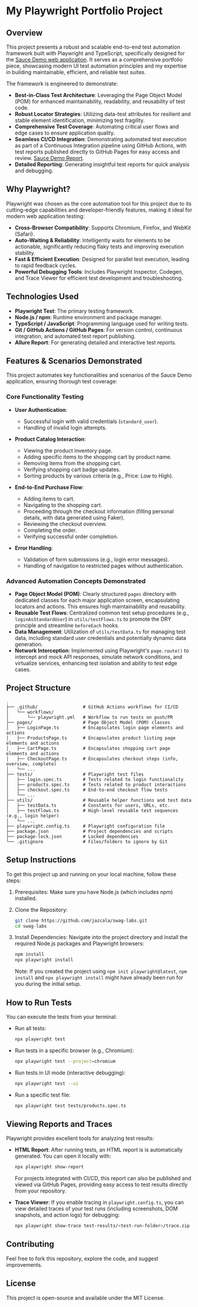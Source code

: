 # My Playwright Portfolio Project

## Overview

This project presents a robust and scalable end-to-end test automation framework built with Playwright and TypeScript, specifically designed for the [Sauce Demo web application](https://www.saucedemo.com/). It serves as a comprehensive portfolio piece, showcasing modern UI test automation principles and my expertise in building maintainable, efficient, and reliable test suites.

The framework is engineered to demonstrate:

* **Best-in-Class Test Architecture**: Leveraging the Page Object Model (POM) for enhanced maintainability, readability, and reusability of test code.
* **Robust Locator Strategies**: Utilizing data-test attributes for resilient and stable element identification, minimizing test fragility.
* **Comprehensive Test Coverage**: Automating critical user flows and edge cases to ensure application quality.
* **Seamless CI/CD Integration**: Demonstrating automated test execution as part of a Continuous Integration pipeline using GitHub Actions, with test reports published directly to GitHub Pages for easy access and review. [Sauce Demo Report](https://jazcala.github.io/swag-labs/).
* **Detailed Reporting**: Generating insightful test reports for quick analysis and debugging.

## Why Playwright?

Playwright was chosen as the core automation tool for this project due to its cutting-edge capabilities and developer-friendly features, making it ideal for modern web application testing:

* **Cross-Browser Compatibility**: Supports Chromium, Firefox, and WebKit (Safari).
* **Auto-Waiting & Reliability**: Intelligently waits for elements to be actionable, significantly reducing flaky tests and improving execution stability.
* **Fast & Efficient Execution**: Designed for parallel test execution, leading to rapid feedback cycles.
* **Powerful Debugging Tools**: Includes Playwright Inspector, Codegen, and Trace Viewer for efficient test development and troubleshooting.

## Technologies Used

* **Playwright Test**: The primary testing framework.
* **Node.js / npm**: Runtime environment and package manager.
* **TypeScript / JavaScript**: Programming language used for writing tests.
* **Git / GitHub Actions / GitHub Pages**: For version control, continuous integration, and automated test report publishing.
* **Allure Report**: For generating detailed and interactive test reports.

## Features & Scenarios Demonstrated

This project automates key functionalities and scenarios of the Sauce Demo application, ensuring thorough test coverage:

### Core Functionality Testing

* **User Authentication**:
  * Successful login with valid credentials (```standard_user```).
  * Handling of invalid login attempts.

* **Product Catalog Interaction**:
  * Viewing the product inventory page.
  * Adding specific items to the shopping cart by product name.
  * Removing items from the shopping cart.
  * Verifying shopping cart badge updates.
  * Sorting products by various criteria (e.g., Price: Low to High).
* **End-to-End Purchase Flow**:
  * Adding items to cart.
  * Navigating to the shopping cart.
  * Proceeding through the checkout information (filling personal details, with data generated using Faker).
  * Reviewing the checkout overview.
  * Completing the order.
  * Verifying successful order completion.
* **Error Handling**:
  * Validation of form submissions (e.g., login error messages).
  * Handling of navigation to restricted pages without authentication.

### Advanced Automation Concepts Demonstrated

* **Page Object Model (POM)**: Clearly structured ```pages``` directory with dedicated classes for each major application screen, encapsulating locators and actions. This ensures high maintainability and reusability.
* **Reusable Test Flows**: Centralized common test setup procedures (e.g., ```loginAsStandardUser```) in ```utils/testFlows.ts``` to promote the DRY principle and streamline ```beforeEach``` hooks.
* **Data Management**: Utilization of ```utils/testData.ts``` for managing test data, including standard user credentials and potentially dynamic data generation.
* **Network Interception**: Implemented using Playwright's ```page.route()``` to intercept and mock API responses, simulate network conditions, and virtualize services, enhancing test isolation and ability to test edge cases.

## Project Structure

```text
.
├── .github/                 # GitHub Actions workflows for CI/CD
│   └── workflows/
│       └── playwright.yml   # Workflow to run tests on push/PR
├── pages/                   # Page Object Model (POM) classes
│   ├── LoginPage.ts         # Encapsulates login page elements and actions
│   ├── ProductsPage.ts      # Encapsulates product listing page elements and actions
│   ├── CartPage.ts          # Encapsulates shopping cart page elements and actions
│   ├── CheckoutPage.ts      # Encapsulates checkout steps (info, overview, complete)
│   └── ...
├── tests/                   # Playwright test files
│   ├── login.spec.ts        # Tests related to login functionality
│   ├── products.spec.ts     # Tests related to product interactions
│   ├── checkout.spec.ts     # End-to-end checkout flow tests
│   └── ...
├── utils/                   # Reusable helper functions and test data
│   ├── testData.ts          # Constants for users, URLs, etc.
│   ├── testFlows.ts         # High-level reusable test sequences (e.g., login helper)
│   └── ...
├── playwright.config.ts     # Playwright configuration file
├── package.json             # Project dependencies and scripts
├── package-lock.json        # Locked dependencies
└── .gitignore               # Files/folders to ignore by Git
```

## Setup Instructions

To get this project up and running on your local machine, follow these steps:

1. Prerequisites:
Make sure you have Node.js (which includes npm) installed.
2. Clone the Repository:

    ```bash
    git clone https://github.com/jazcala/swag-labs.git
    cd swag-labs
    ```

3. Install Dependencies:
Navigate into the project directory and install the required Node.js packages and Playwright browsers:

    ```bash
    npm install
    npx playwright install
    ```

    Note: If you created the project using ```npm init playwright@latest```, ```npm install``` and ```npx playwright install``` might have already been run for you during the initial setup.

## How to Run Tests

You can execute the tests from your terminal:

* Run all tests:

    ```bash
    npx playwright test
    ```

* Run tests in a specific browser (e.g., Chromium):

    ```bash
    npx playwright test --project=chromium
    ```

* Run tests in UI mode (interactive debugging):

    ```bash
    npx playwright test --ui
    ```

* Run a specific test file:

    ```bash
    npx playwright test tests/products.spec.ts
    ```

## Viewing Reports and Traces

Playwright provides excellent tools for analyzing test results:

* **HTML Report**: After running tests, an HTML report is is automatically generated. You can open it locally with:

    ```bash
    npx playwright show-report
    ```

    For projects integrated with CI/CD, this report can also be published and viewed via GitHub Pages, providing easy access to test results directly from your repository.

* **Trace Viewer**: If you enable tracing in
```playwright.config.ts```, you can view detailed traces of your test runs (including screenshots, DOM snapshots, and action logs) for debugging:

    ```bash
    npx playwright show-trace test-results/<test-run-folder>/trace.zip
    ```

## Contributing

Feel free to fork this repository, explore the code, and suggest improvements.

## License

This project is open-source and available under the MIT License.
